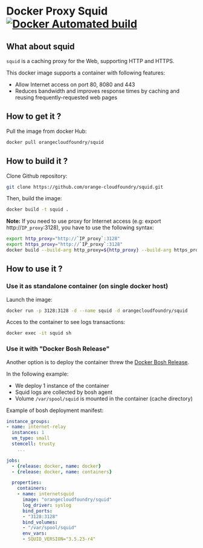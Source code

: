 # Docker Proxy Squid [![Docker Automated build](https://img.shields.io/docker/automated/orangecloudfoundry/squid.svg?style=plastic)](https://hub.docker.com/r/orangecloudfoundry/squid/)

## What about squid

`squid` is a caching proxy for the Web, supporting HTTP and HTTPS.

This docker image supports a container with following features:

* Allow Internet access on port 80, 8080 and 443
* Reduces bandwidth and improves response times by caching and reusing frequently-requested web pages

## How to get it ?

Pull the image from docker Hub:

``` bash
docker pull orangecloudfoundry/squid
```

## How to build it ?

Clone Github repository:

``` bash
git clone https://github.com/orange-cloudfoundry/squid.git
```

Then, build the image:

``` bash
docker build -t squid .
```

**Note:**
If you need to use proxy for Internet access (e.g: export http://`IP_proxy`:3128), you have to use the following syntax:

``` bash
export http_proxy="http://`IP_proxy`:3128"
export https_proxy="http://`IP_proxy`:3128"
docker build --build-arg http_proxy=${http_proxy} --build-arg https_proxy=${https_proxy} -t squid .
```

## How to use it ?

### Use it as standalone container (on single docker host)

Launch the image:

``` bash
docker run -p 3128:3128 -d --name squid -d orangecloudfoundry/squid
```

Acces to the container to see logs transactions:

``` bash
docker exec -it squid sh
```

### Use it with "Docker Bosh Release"

Another option is to deploy the container threw the [Docker Bosh Release](https://github.com/cloudfoundry-community/docker-boshrelease).

In the following example:

  * We deploy 1 instance of the container
  * Squid logs are collected by bosh agent
  * Volume `/var/spool/squid` is mounted in the container (cache directory)

Example of bosh deployment manifest:

``` yaml
instance_groups:
- name: internet-relay
  instances: 1
  vm_type: small
  stemcell: trusty
	...

jobs:
  - {release: docker, name: docker}
  - {release: docker, name: containers}

  properties:
    containers:
    - name: internetsquid
      image: "orangecloudfoundry/squid"
      log_driver: syslog
      bind_ports:
      - "3128:3128"
      bind_volumes:
      - "/var/spool/squid"
      env_vars:
      - SQUID_VERSION="3.5.23-r4"
```

